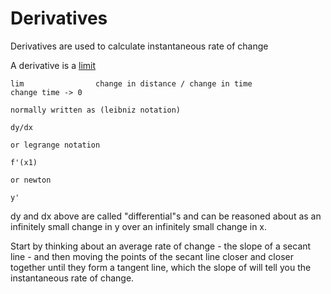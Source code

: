 # Derivatives

Derivatives are used to calculate instantaneous rate of change

A derivative is a [limit](./limit.md)

```
lim                change in distance / change in time
change time -> 0 

normally written as (leibniz notation)

dy/dx

or legrange notation

f'(x1)

or newton

y'
```

dy and dx above are called "differential"s and can be reasoned about as an infinitely small change in y over
an infinitely small change in x.

Start by thinking about an average rate of change - the slope of a secant line - and then moving the points of the secant line closer and
closer together until they form a tangent line, which the slope of will tell you the instantaneous rate of change.
